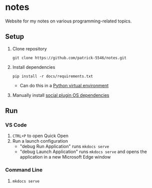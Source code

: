 # notes

Website for my notes on various programming-related topics.

## Setup

1. Clone repository

    ```
    git clone https://github.com/patrick-5546/notes.git
    ```

2. Install dependencies

    ```
   pip install -r docs/requirements.txt
   ```

    - Can do this in a [Python virtual environment](https://patrick-5546.github.io/notes/reference/python/#virtual-environments)

3. Manually install [social plugin OS dependencies](https://squidfunk.github.io/mkdocs-material/setup/setting-up-social-cards/#dependencies)

## Run

### VS Code

1. `CTRL+P` to open Quick Open
2. Run a launch configuration
    - "debug Run Application" runs `mkdocs serve`
    - "debug Launch Application" runs `mkdocs serve` and opens the application in a new Microsoft Edge window

### Command Line

1. `mkdocs serve`
